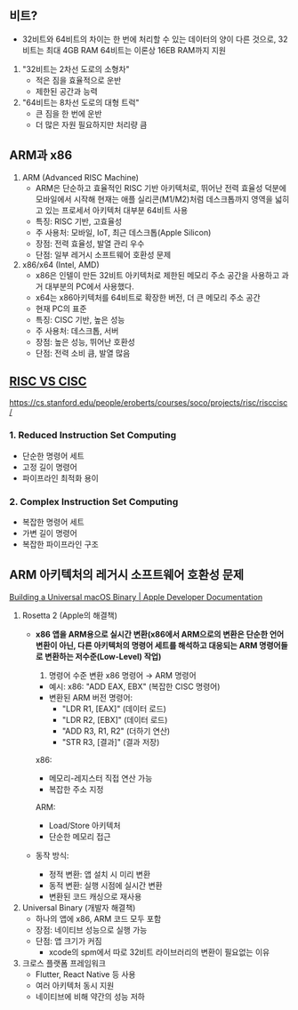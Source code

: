 ## 비트?

- 32비트와 64비트의 차이는 한 번에 처리할 수 있는 데이터의 양이 다른 것으로, 32비트는 최대 4GB RAM  64비트는 이론상 16EB RAM까지 지원
1. "32비트는 2차선 도로의 소형차"
    - 적은 짐을 효율적으로 운반
    - 제한된 공간과 능력
2. "64비트는 8차선 도로의 대형 트럭"
    - 큰 짐을 한 번에 운반
    - 더 많은 자원 필요하지만 처리량 큼

## ARM과 x86

1. ARM (Advanced RISC Machine)
    - ARM은 단순하고 효율적인 RISC 기반 아키텍처로, 뛰어난 전력 효율성 덕분에 모바일에서 시작해 현재는 애플 실리콘(M1/M2)처럼 데스크톱까지 영역을 넓히고 있는 프로세서 아키텍처 대부분 64비트 사용
    - 특징: RISC 기반, 고효율성
    - 주 사용처: 모바일, IoT, 최근 데스크톱(Apple Silicon)
    - 장점: 전력 효율성, 발열 관리 우수
    - 단점: 일부 레거시 소프트웨어 호환성 문제
2. x86/x64 (Intel, AMD)
    - x86은 인텔이 만든 32비트 아키텍처로 제한된 메모리 주소 공간을 사용하고 과거 대부분의 PC에서 사용했다.
    - x64는 x86아키텍처를 64비트로 확장한 버전, 더 큰 메모리 주소 공간
    - 현재 PC의 표준
    - 특징: CISC 기반, 높은 성능
    - 주 사용처: 데스크톱, 서버
    - 장점: 높은 성능, 뛰어난 호환성
    - 단점: 전력 소비 큼, 발열 많음

## [RISC VS CISC](https://en.wikipedia.org/wiki/Reduced_instruction_set_computer)

https://cs.stanford.edu/people/eroberts/courses/soco/projects/risc/risccisc/

### 1. Reduced Instruction Set Computing

- 단순한 명령어 세트
- 고정 길이 명령어
- 파이프라인 최적화 용이

### 2. Complex Instruction Set Computing

- 복잡한 명령어 세트
- 가변 길이 명령어
- 복잡한 파이프라인 구조

## ARM 아키텍처의 레거시 소프트웨어 호환성 문제

[Building a Universal macOS Binary | Apple Developer Documentation](https://developer.apple.com/documentation/apple-silicon/building-a-universal-macos-binary)

1. Rosetta 2 (Apple의 해결책)
    - **x86 앱을 ARM용으로 실시간 변환(x86에서 ARM으로의 변환은 단순한 언어 변환이 아닌, 다른 아키텍처의 명령어 세트를 해석하고 대응되는 ARM 명령어들로 변환하는 저수준(Low-Level) 작업)**
        1. 명령어 수준 변환
        x86 명령어 → ARM 명령어
        - 예시: x86: "ADD EAX, EBX" (복잡한 CISC 명령어)
        - 변환된 ARM 버전 명령어:
            - "LDR R1, [EAX]" (데이터 로드)
            - "LDR R2, [EBX]" (데이터 로드)
            - "ADD R3, R1, R2" (더하기 연산)
            - "STR R3, [결과]" (결과 저장)
        
        x86:
        
        - 메모리-레지스터 직접 연산 가능
        - 복잡한 주소 지정
        
        ARM:
        
        - Load/Store 아키텍처
        - 단순한 메모리 접근
    - 동작 방식:
        - 정적 변환: 앱 설치 시 미리 변환
        - 동적 변환: 실행 시점에 실시간 변환
        - 변환된 코드 캐싱으로 재사용
2. Universal Binary (개발자 해결책)
    - 하나의 앱에 x86, ARM 코드 모두 포함
    - 장점: 네이티브 성능으로 실행 가능
    - 단점: 앱 크기가 커짐
        - xcode의 spm에서 따로 32비트 라이브러리의 변환이 필요없는 이유
3. 크로스 플랫폼 프레임워크
    - Flutter, React Native 등 사용
    - 여러 아키텍처 동시 지원
    - 네이티브에 비해 약간의 성능 저하
